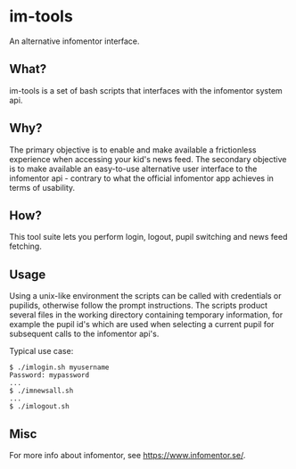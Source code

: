 # im-tools
An alternative infomentor interface.

## What?
im-tools is a set of bash scripts that interfaces with the infomentor system api.

## Why?
The primary objective is to enable and make available a frictionless experience when accessing your kid's news feed.
The secondary objective is to make available an easy-to-use alternative user interface to the infomentor api - contrary to what the official infomentor app achieves in terms of usability.

## How?
This tool suite lets you perform login, logout, pupil switching and news feed fetching.

## Usage
Using a unix-like environment the scripts can be called with credentials or pupilids, otherwise follow the prompt instructions. 
The scripts product several files in the working directory containing temporary information, for example the pupil id's which are used when selecting a current pupil for subsequent calls to the infomentor api's.

Typical use case:
```
$ ./imlogin.sh myusername
Password: mypassword
...
$ ./imnewsall.sh
...
$ ./imlogout.sh
```

## Misc
For more info about infomentor, see https://www.infomentor.se/.
